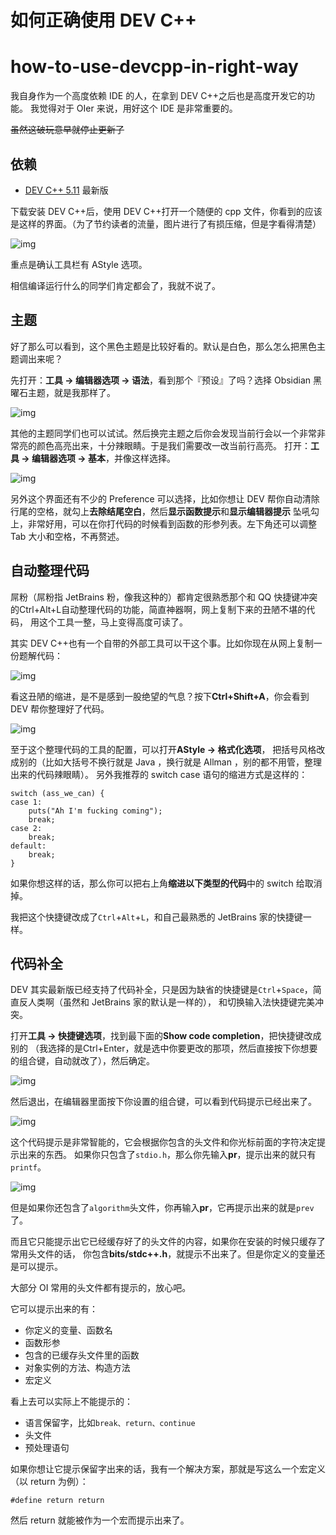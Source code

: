 # 如何正确使用 DEV C++

# how-to-use-devcpp-in-right-way

我自身作为一个高度依赖 IDE 的人，在拿到 DEV C++之后也是高度开发它的功能。 我觉得对于 OIer 来说，用好这个 IDE 是非常重要的。

~~虽然这破玩意早就停止更新了~~

## 依赖

- [DEV C++ 5.11](https://sourceforge.net/projects/orwelldevcpp) 最新版

下载安装 DEV C++后，使用 DEV C++打开一个随便的 cpp 文件，你看到的应该是这样的界面。（为了节约读者的流量，图片进行了有损压缩，但是字看得清楚）

![img](https://coding.net/u/ice1000/p/Images/git/raw/master/blog-img/old/dev/1.jpg)

重点是确认工具栏有 AStyle 选项。

相信编译运行什么的同学们肯定都会了，我就不说了。

## 主题

好了那么可以看到，这个黑色主题是比较好看的。默认是白色，那么怎么把黑色主题调出来呢？

先打开：**工具 -> 编辑器选项 -> 语法**，看到那个『预设』了吗？选择 Obsidian 黑曜石主题，就是我那样了。

![img](https://coding.net/u/ice1000/p/Images/git/raw/master/blog-img/old/dev/2.jpg)

其他的主题同学们也可以试试。然后换完主题之后你会发现当前行会以一个非常非常亮的颜色高亮出来，十分辣眼睛。于是我们需要改一改当前行高亮。 打开：**工具 -> 编辑器选项 -> 基本**，并像这样选择。

![img](https://coding.net/u/ice1000/p/Images/git/raw/master/blog-img/old/dev/3.jpg)

另外这个界面还有不少的 Preference 可以选择，比如你想让 DEV 帮你自动清除行尾的空格，就勾上**去除结尾空白**，然后**显示函数提示**和**显示编辑器提示** 坠吼勾上，非常好用，可以在你打代码的时候看到函数的形参列表。左下角还可以调整 Tab 大小和空格，不再赘述。

## 自动整理代码

屌粉（屌粉指 JetBrains 粉，像我这种的）都肯定很熟悉那个和 QQ 快捷键冲突的Ctrl+Alt+L自动整理代码的功能，简直神器啊，网上复制下来的丑陋不堪的代码， 用这个工具一整，马上变得高度可读了。

其实 DEV C++也有一个自带的外部工具可以干这个事。比如你现在从网上复制一份题解代码：

![img](https://coding.net/u/ice1000/p/Images/git/raw/master/blog-img/old/dev/4.jpg)

看这丑陋的缩进，是不是感到一股绝望的气息？按下**Ctrl+Shift+A**，你会看到 DEV 帮你整理好了代码。

![img](https://coding.net/u/ice1000/p/Images/git/raw/master/blog-img/old/dev/5.jpg)

至于这个整理代码的工具的配置，可以打开**AStyle -> 格式化选项**， 把括号风格改成别的（比如大括号不换行就是 Java ，换行就是 Allman ，别的都不用管，整理出来的代码辣眼睛）。 另外我推荐的 switch case 语句的缩进方式是这样的：

```
switch (ass_we_can) {
case 1:
	puts("Ah I'm fucking coming");
	break;
case 2:
	break;
default:
	break;
}
```

如果你想这样的话，那么你可以把右上角**缩进以下类型的代码**中的 switch 给取消掉。

我把这个快捷键改成了`Ctrl`+`Alt`+`L`，和自己最熟悉的 JetBrains 家的快捷键一样。

## 代码补全

DEV 其实最新版已经支持了代码补全，只是因为缺省的快捷键是`Ctrl`+`Space`，简直反人类啊（虽然和 JetBrains 家的默认是一样的）， 和切换输入法快捷键完美冲突。

打开**工具 -> 快捷键选项**，找到最下面的**Show code completion**，把快捷键改成别的 （我选择的是Ctrl+Enter，就是选中你要更改的那项，然后直接按下你想要的组合键，自动就改了），然后确定。

![img](https://coding.net/u/ice1000/p/Images/git/raw/master/blog-img/old/dev/6.jpg)

然后退出，在编辑器里面按下你设置的组合键，可以看到代码提示已经出来了。

![img](https://coding.net/u/ice1000/p/Images/git/raw/master/blog-img/old/dev/7.jpg)

这个代码提示是非常智能的，它会根据你包含的头文件和你光标前面的字符决定提示出来的东西。 如果你只包含了`stdio.h`，那么你先输入**pr**，提示出来的就只有`printf`。

![img](https://coding.net/u/ice1000/p/Images/git/raw/master/blog-img/old/dev/8.jpg)

但是如果你还包含了`algorithm`头文件，你再输入**pr**，它再提示出来的就是`prev`了。

而且它只能提示出它已经缓存好了的头文件的内容，如果你在安装的时候只缓存了常用头文件的话， 你包含**bits/stdc++.h**，就提示不出来了。但是你定义的变量还是可以提示。

大部分 OI 常用的头文件都有提示的，放心吧。

它可以提示出来的有：

- 你定义的变量、函数名
- 函数形参
- 包含的已缓存头文件里的函数
- 对象实例的方法、构造方法
- 宏定义

看上去可以实际上不能提示的：

- 语言保留字，比如`break、return、continue`
- 头文件
- 预处理语句

如果你想让它提示保留字出来的话，我有一个解决方案，那就是写这么一个宏定义（以 return 为例）：

```
#define return return
```

然后 return 就能被作为一个宏而提示出来了。